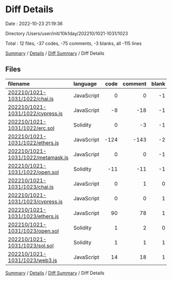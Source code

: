 # Diff Details

Date : 2022-10-23 21:19:36

Directory /Users/user/init/10k1day/202210/1021-1031/1023

Total : 12 files,  -37 codes, -75 comments, -3 blanks, all -115 lines

[Summary](results.md) / [Details](details.md) / [Diff Summary](diff.md) / Diff Details

## Files
| filename | language | code | comment | blank | total |
| :--- | :--- | ---: | ---: | ---: | ---: |
| [202210/1021-1031/1022/chai.js](/202210/1021-1031/1022/chai.js) | JavaScript | 0 | 0 | -1 | -1 |
| [202210/1021-1031/1022/cypress.js](/202210/1021-1031/1022/cypress.js) | JavaScript | -8 | -18 | -1 | -27 |
| [202210/1021-1031/1022/erc.sol](/202210/1021-1031/1022/erc.sol) | Solidity | 0 | -3 | -1 | -4 |
| [202210/1021-1031/1022/ethers.js](/202210/1021-1031/1022/ethers.js) | JavaScript | -124 | -143 | -2 | -269 |
| [202210/1021-1031/1022/metamask.js](/202210/1021-1031/1022/metamask.js) | JavaScript | 0 | 0 | -1 | -1 |
| [202210/1021-1031/1022/open.sol](/202210/1021-1031/1022/open.sol) | Solidity | -11 | -11 | -1 | -23 |
| [202210/1021-1031/1023/chai.js](/202210/1021-1031/1023/chai.js) | JavaScript | 0 | 1 | 0 | 1 |
| [202210/1021-1031/1023/cypress.js](/202210/1021-1031/1023/cypress.js) | JavaScript | 0 | 0 | 1 | 1 |
| [202210/1021-1031/1023/ethers.js](/202210/1021-1031/1023/ethers.js) | JavaScript | 90 | 78 | 1 | 169 |
| [202210/1021-1031/1023/open.sol](/202210/1021-1031/1023/open.sol) | Solidity | 1 | 2 | 0 | 3 |
| [202210/1021-1031/1023/sol.sol](/202210/1021-1031/1023/sol.sol) | Solidity | 1 | 1 | 1 | 3 |
| [202210/1021-1031/1023/web3.js](/202210/1021-1031/1023/web3.js) | JavaScript | 14 | 18 | 1 | 33 |

[Summary](results.md) / [Details](details.md) / [Diff Summary](diff.md) / Diff Details